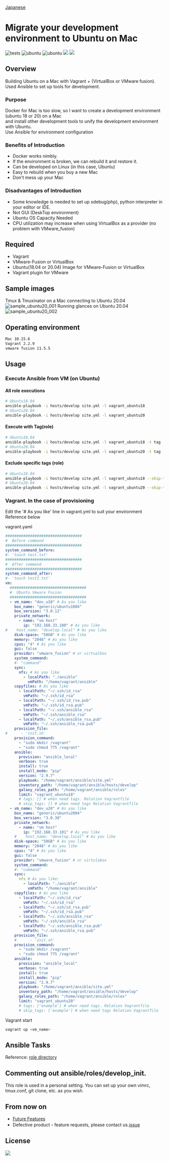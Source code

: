[Japanese](README_ja.md)
# Migrate your development environment to Ubuntu on Mac
![tests](https://github.com/WEBDIMENSION/ubuntu_on_mac/workflows/tests/badge.svg)
![ubuntu](https://img.shields.io/badge/Ubuntu-18.04-green)
![ubuntu](https://img.shields.io/badge/Ubuntu-20.04-green)
![](https://img.shields.io/badge/lint-ansible_lint-green)
![](https://img.shields.io/badge/test-testinfra-green)

## Overview
Building Ubuntu on a Mac with Vagrant + (VirtualBox or VMware fusion).  
Used Ansible to set up tools for development.


### Purpose
Docker for Mac is too slow, so I want to create a development environment (ubuntu 18 or 20) on a Mac  
and install other development tools to unify the development environment with Ubuntu.  
Use Ansible for environment configuration

### Benefits of Introduction
- Docker works nimbly.
- If the environment is broken, we can rebuild it and restore it.
- Can be developed on Linux (in this case, Ubuntu)
- Easy to rebuild when you buy a new Mac
- Don't mess up your Mac
### Disadvantages of Introduction
- Some knowledge is needed to set up xdebug(php), python interpreter in your editor or IDE.
- Not GUI (DeskTop environment)
- Ubuntu OS Capacity Needed
- CPU utilization may increase when using VirtualBox as a provider (no problem with VMware_fusion)

## Required
- Vagrant
- VMware-Fusion or VirtualBox
- Ubuntu(18.04 or 20.04) Image for VMware-Fusion  or VirtualBox
- Vagrant plugin for VMware

## Sample images
Tmux & Tmuxinator on a Mac connecting to Ubuntu 20.04
![sample_ubuntu20_001](https://user-images.githubusercontent.com/14067241/94424795-c463ec00-01c5-11eb-9677-12969659358f.png)
Running glances on Ubuntu 20.04
![sample_ubuntu20_002](https://user-images.githubusercontent.com/14067241/94425105-4f44e680-01c6-11eb-86e5-738834d904f6.png)

## Operating environment
```bash
Mac 10.15.6 
Vagrant 2.2.9
vmware fusion 11.5.5 
```

## Usage
### Execute Ansible from VM (on Ubuntu)

####  All role executions
```bash
# Ubuntu18.04
ansible-playbook -i hosts/develop site.yml -l vagrant_ubuntu18
# Ubuntu20.04
ansible-playbook -i hosts/develop site.yml -l vagrant_ubuntu20
```
#### Execute with Tag(role)
```bash
# Ubuntu18.04
ansible-playbook -i hosts/develop site.yml -l vagrant_ubuntu18 -t tag
# Ubuntu20.04
ansible-playbook -i hosts/develop site.yml -l vagrant_ubuntu20 -t tag
```
#### Exclude specific tags (role)
```bash
# Ubuntu18.04
ansible-playbook -i hosts/develop site.yml -l vagrant_ubuntu18 --skip-tags tag
# Ubuntu20.04
ansible-playbook -i hosts/develop site.yml -l vagrant_ubuntu20 --skip-tags tag
```

###  Vagrant. In the case of provisioning
Edit the '# As you like' line in vagrant.yml to suit your environment
Reference below

vagrant.yaml
```yml
##################################
#  Before command
##################################
system_command_before:
#- 'touch test.txt'
##################################
#  After command
##################################
system_command_after:
#- 'touch test2.txt'
vm:
  ##################################
  #  Ubuntu Vmware Fusion
  ##################################
  - vm_name: "dev_u18" # As you like
    box_name: "generic/ubuntu1804"
    box_version: "3.0.12"
    private_network:
      - name: "vm host"
        ip: "192.168.33.100" # As you like
#    host_name: "develop.local" # As you like
    disk-space: "50GB" # As you like
    memory: "2048" # As you like
    cpus: "4" # As you like
    gui: false
    providor: "vmware_fusion" # or virtualbox
    system_command:
    #- "command"
    sync:
      nfs: # As you like 
        - localPath: "./ansible"
          vmPath: "/home/vagrant/ansible"
    copyfiles: # As you like
      - localPath: "~/.ssh/id_rsa"
        vmPath: "~/.ssh/id_rsa"
      - localPath: "~/.ssh/id_rsa.pub"
        vmPath: "~/.ssh/id_rsa.pub"
      - localPath: "~/.ssh/ansible_rsa"
        vmPath: "~/.ssh/ansible_rsa"
      - localPath: "~/.ssh/ansible_rsa.pub"
        vmPath: "~/.ssh/ansible_rsa.pub"
    provision_file:
#      - 'init.sh'
    provision_command:
      - "sudo mkdir /vagrant"
      - "sudo chmod 775 /vagrant"
    ansible:
      provision: "ansible_local"
      verbose: true
      install: true
      install_mode: "pip"
      version: "2.9.7"
      playbook: "/home/vagrant/ansible/site.yml"
      inventory_path: "/home/vagrant/ansible/hosts/develop"
      galaxy_roles_path: "/home/vagrant/ansible/roles"
      limit: "vagrant_ubuntu18"
      # tags: [] # when need tags. Relation Vagrantfile
      # skip_tags: [] # when need tags Relation Vagrantfile
  - vm_name: "dev_u20" # As you like
    box_name: "generic/ubuntu2004"
    box_version: "3.0.30"
    private_network:
      - name: "vm host"
        ip: "192.168.33.101" # As you like
    #    host_name: "develop.local" # As you like
    disk-space: "50GB" # As you like
    memory: "2048" # As you like
    cpus: "4" # As you like
    gui: false
    providor: "vmware_fusion" # or virtulabox
    system_command:
    #- "command"
    sync:
      nfs # As you like:
        - localPath: "./ansible"
          vmPath: "/home/vagrant/ansible"
    copyfiles: # As you like
      - localPath: "~/.ssh/id_rsa"
        vmPath: "~/.ssh/id_rsa"
      - localPath: "~/.ssh/id_rsa.pub"
        vmPath: "~/.ssh/id_rsa.pub"
      - localPath: "~/.ssh/ansible_rsa"
        vmPath: "~/.ssh/ansible_rsa"
      - localPath: "~/.ssh/ansible_rsa.pub"
        vmPath: "~/.ssh/ansible_rsa.pub"
    provision_file:
    #      - 'init.sh'
    provision_command:
      - "sudo mkdir /vagrant"
      - "sudo chmod 775 /vagrant"
    ansible:
      provision: "ansible_local"
      verbose: true
      install: true
      install_mode: "pip"
      version: "2.9.7"
      playbook: "/home/vagrant/ansible/site.yml"
      inventory_path: "/home/vagrant/ansible/hosts/develop"
      galaxy_roles_path: "/home/vagrant/ansible/roles"
      limit: "vagrant_ubuntu20"
      # tags: ['example'] # when need tags. Relation Vagrantfile
      # skip_tags: ['example'] # when need tags Relation Vagrantfile
```

Vagrant start
```bash
vagrant up <vm_name>
```

## Ansible Tasks
Reference: [role directory](https://github.com/WEBDIMENSION/ubuntu_on_mac/tree/master/ansible/roles)

## Commenting out ansible/roles/develop_init.
This role is used in a personal setting.
You can set up your own vimrc, tmux.conf, git clone, etc. as you wish.

## From now on
- [Future Features](https://github.com/WEBDIMENSION/ubuntu_on_mac/labels/enhancement)
- Defective product・feature requests, please contact us.[issue](https://github.com/WEBDIMENSION/ubuntu_on_mac/issues/new)


## License
![](https://img.shields.io/badge/license-MIT-blue)
